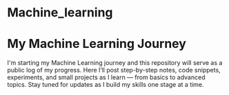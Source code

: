 # Machine_learning
# My Machine Learning Journey 
I'm starting my Machine Learning journey and this repository will serve as a public log of my progress.   Here I’ll post step-by-step notes, code snippets, experiments, and small projects as I learn — from basics to advanced topics.  Stay tuned for updates as I build my skills one stage at a time.
